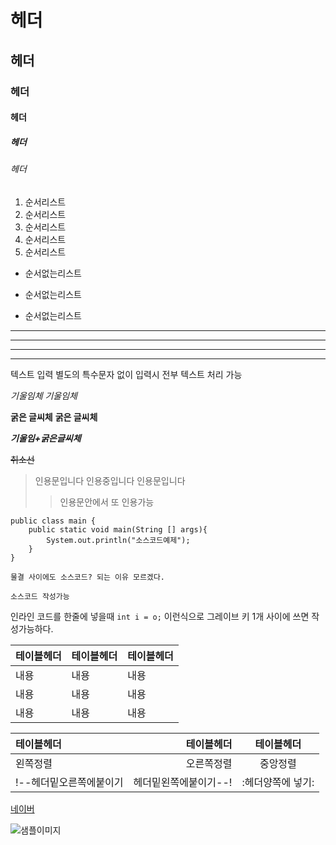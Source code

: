 <!-- 마크다운 정리 파일 -->
<!--  헤더(#의 갯수로 글자 크기 지정) HTML H테그와 비슷한 느낌으로 6단계 까지 가능 -->
# 헤더
## 헤더
### 헤더
#### 헤더
##### 헤더
###### 헤더

<!-- 순서 있는 리스트 (숫자. 으로 표시)-->
1. 순서리스트
2. 순서리스트
3. 순서리스트
4. 순서리스트
5. 순서리스트

<!-- 순서 없는 리스트 (*,+,-)를 붙여서 표현-->
* 순서없는리스트
+ 순서없는리스트
- 순서없는리스트

<!-- 문단 나누기 (***,---,___ 3개이상 사용시)HTML HR태그와 비슷한 결과-->
*** 
--- 
___ 
<!-- 3개 이상은 전부 동일한 결과 -->
_______


<!-- 텍스트 출력 (별도의 특수문자 없이 입력시 전부 텍스트 처리)-->
텍스트 입력 별도의 특수문자 없이 입력시 전부 텍스트 처리 가능

<!--텍스트 강조 하기 -->
<!-- *텍스트*  OR  _텍스트_ (기울임채)-->
*기울임체*
_기울임체_

<!-- ** 텍스트 ** (굵은 글씨체)-->
**굵은 글씨체**
__굵은 글씨체__

<!-- 기울임 + 굵은 글씨체 -->
***기울임+굵은글씨체***

<!-- 취소선 -->
~~취소선~~

<!-- 인용문(들여쓰기 가능) 꺽쇠 >의 갯수를 통해서 들여쓰기 레벨 조종-->
> 인용문입니다
> 인용중입니다
> 인용문입니다
> >인용문안에서 또 인용가능

<!-- 소스코드작성시 사용-->
<!-- 탭으로 들여쓰기 OR 띄어쓰기 4번 -->
    public class main {
        public static void main(String [] args){
            System.out.println("소스코드예제");
        }
    }
<!--- ~~~소스코드~~~ -->
~~~
물결 사이에도 소스코드? 되는 이유 모르겠다.
~~~

<!-- ```소스코드``` -->
```
소스코드 작성가능
```

<!-- 인라인 코드 작성(한줄에 소스코드 추가)-->
<!-- `소스코드` -->
인라인 코드를 한줄에 넣을때 `int i = o;` 이런식으로 그레이브 키 1개 사이에 쓰면 작성가능하다.

<!-- 테이블 귀찮으니 그냥 테이블 사진만들어서 사진으로 올리는것이 더 편하다-->

|테이블헤더|테이블헤더|테이블헤더
|---|---|---
|내용|내용|내용|
|내용|내용|내용|
|내용|내용|내용|

<!-- 테이블 정렬할때-->
|테이블헤더|테이블헤더|테이블헤더|
|:-----|-----:|:---:|
|왼쪽정렬|오른쪽정렬|중앙정렬|
|!--헤더밑오른쪽에붙이기|헤더밑왼쪽에붙이기--!|:헤더양쪽에 넣기:|

<!-- 링크 걸기 -->
<!-- [링크걸 문구](주소값)-->
[네이버](www.naver.com)

<!--이미지 링크 걸기-->
<!-- ![이미지이름](이미지 주소)  -->
![샘플이미지](./sampleImage.jpeg)

<!-- 주석은 HTML과 동일하게 작성하면 된다 -->
